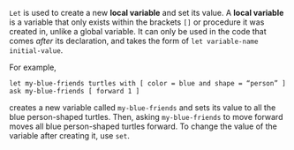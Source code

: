 `Let` is used to create a new **local variable** and set its value. A **local variable** is a variable that only exists within the brackets `[]` or procedure it was created in, unlike a global variable. It can only be used in the code that comes *after* its declaration, and takes the form of `let variable-name initial-value`. 

For example, 

``` 
let my-blue-friends turtles with [ color = blue and shape = “person” ] 
ask my-blue-friends [ forward 1 ]
```

 creates a new variable called `my-blue-friends` and sets its value to all the blue person-shaped turtles. Then, asking `my-blue-friends` to move forward moves all blue person-shaped turtles forward. To change the value of the variable after creating it, use `set`. 

